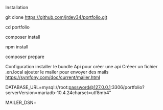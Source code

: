 Installation

git clone https://github.com/jrdev34/portfolio.git

cd portfolio

composer install

npm install

composer prepare

Configuration
installer le bundle Api pour créer une api
Créeer un fichier .en.local
ajouter le mailer pour envoyer des mails
https://symfony.com/doc/current/mailer.html

DATABASE_URL=mysql://root:password@127.0.0.1:3306/portfolio?serverVersion=mariadb-10.4.24charset=utf8mb4"


MAILER_DSN=
